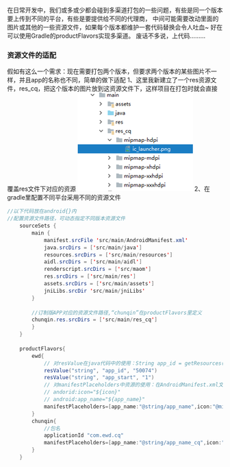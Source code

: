 在日常开发中，我们或多或少都会碰到多渠道打包的一些问题，有些是同一个版本要上传到不同的平台，有些是要提供给不同的代理商，
中间可能需要改动里面的图片或其他的一些资源文件，如果每个版本都维护一套代码替换会令人吐血~ 好在可以使用Gradle的productFlavors实现多渠道。
废话不多说，上代码.........

### 资源文件的适配
假如有这么一个需求：现在需要打包两个版本，但要求两个版本的某些图片不一样，并且app的名称也不同，简单的做下适配 
1、这里我新建立了一个res资源文件，res_cq，把这个版本的图片放到这资源文件下，这样项目在打包时就会直接覆盖res文件下对应的资源 
![Image text](https://github.com/Don-Lee/Notes/blob/master/Images/20180613173408.png)
2、在gradle里配置不同平台采用不同的资源文件
```java
//以下代码放在android{}内
//配置资源文件路径，可动态指定不同版本资源文件
    sourceSets {
        main {
            manifest.srcFile 'src/main/AndroidManifest.xml'
            java.srcDirs = ['src/main/java']
            resources.srcDirs = ['src/main/resources']
            aidl.srcDirs = ['src/main/aidl']
            renderscript.srcDirs = ['src/maom']
            res.srcDirs = ['src/main/res']
            assets.srcDirs = ['src/main/assets']
            jniLibs.srcDir 'src/main/jniLibs'
        }

        //订制版APP对应的资源文件路径,“chunqin”在productFlavors里定义
        chunqin.res.srcDirs = ['src/main/res_cq']
        }
    } 
    
    productFlavors{
        ewd{
            // 对resValue在java代码中的使用：String app_id = getResources().getString(R.string.app_id);
            resValue("string", "app_id", "50074")
            resValue("string", "app_start", "1")
            // 对manifestPlaceholders中资源的使用：在AndroidManifest.xml文件中的application节点下
            // andorid:icon="${icon}"
            // android:app_name="${app_name}"
            manifestPlaceholders=[app_name:"@string/app_name",icon:"@mipmap/ic_launcher"]
        }
        chunqin{
            //包名
            applicationId "com.ewd.cq"
            manifestPlaceholders=[app_name:"@string/app_name_cq",icon:"@mipmap/ic_launcher"]
        }
    }

```


